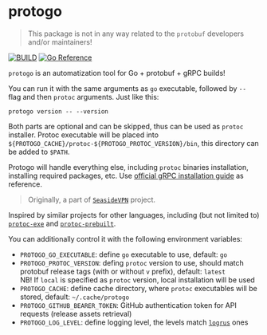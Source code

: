 # protogo

> This package is not in any way related to the `protobuf` developers and/or maintainers!

[![BUILD](https://github.com/pseusys/protogo/actions/workflows/build.yaml/badge.svg)](https://github.com/pseusys/protogo/actions/workflows/build.yaml)
[![Go Reference](https://pkg.go.dev/badge/github.com/pseusys/protogo.svg)](https://pkg.go.dev/github.com/pseusys/protogo)

`protogo` is an automatization tool for Go + protobuf + gRPC builds!

You can run it with the same arguments as `go` executable, followed by `--` flag and then `protoc` arguments.
Just like this:

```shell
protogo version -- --version
```

Both parts are optional and can be skipped, thus can be used as `protoc` installer.
Protoc executable will be placed into `${PROTOGO_CACHE}/protoc-${PROTOGO_PROTOC_VERSION}/bin`, this directory can be added to `$PATH`.

Protogo will handle everything else, including `protoc` binaries installation, installing required packages, etc.
Use [official gRPC installation guide](https://grpc.io/docs/languages/go/quickstart/#prerequisites) as reference.

> Originally, a part of [`SeasideVPN`](https://github.com/pseusys/SeasideVPN) project.

Inspired by similar projects for other languages, including (but not limited to) [`protoc-exe`](https://pypi.org/project/protoc-exe/) and [`protoc-prebuilt`](https://crates.io/crates/protoc-prebuilt/).

You can additionally control it with the following environment variables:

  - `PROTOGO_GO_EXECUTABLE`: define `go` executable to use, default: `go`
  - `PROTOGO_PROTOC_VERSION`: defing `protoc` version to use, should match protobuf release tags (with or without `v` prefix), default: `latest`  
      NB! If `local` is specified as `protoc` version, local installation will be used
  - `PROTOGO_CACHE`: define cache directory, where `protoc` executables will be stored, default: `~/.cache/protogo`
  - `PROTOGO_GITHUB_BEARER_TOKEN`: GitHub authentication token for API requests (release assets retrieval)
  - `PROTOGO_LOG_LEVEL`: define logging level, the levels match [`logrus`](https://github.com/sirupsen/logrus) ones
